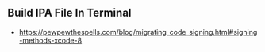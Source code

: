 ## Build IPA File In Terminal
  - https://pewpewthespells.com/blog/migrating_code_signing.html#signing-methods-xcode-8
